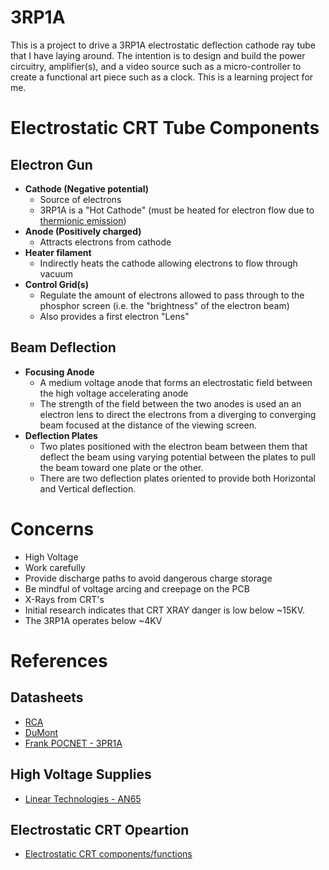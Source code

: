 # 3RP1A

This is a project to drive a 3RP1A electrostatic deflection cathode ray tube that I have laying around. The intention is to design and build the power circuitry, amplifier(s), and a video source such as a micro-controller to create a functional art piece such as a clock. This is a learning project for me.

# Electrostatic CRT Tube Components


## Electron Gun

 * **Cathode (Negative potential)**
   * Source of electrons
   * 3RP1A is a "Hot Cathode" (must be heated for electron flow due to [thermionic emission](https://en.wikipedia.org/wiki/Thermionic_emission))
 * **Anode (Positively charged)**
   * Attracts electrons from cathode
 * **Heater filament**
   * Indirectly heats the cathode allowing electrons to flow through vacuum
 * **Control Grid(s)**
   * Regulate the amount of electrons allowed to pass through to the phosphor screen (i.e. the "brightness" of the electron beam)
   * Also provides a first electron "Lens"

## Beam Deflection

 * **Focusing Anode**
   * A medium voltage anode that forms an   electrostatic field between the high voltage accelerating anode
   * The strength of the field between the two anodes is used an an electron lens to direct the electrons from a diverging to converging beam focused at the distance of the viewing screen.
 * **Deflection Plates**
   * Two plates positioned with the electron beam between them that deflect the beam using varying potential between the plates to pull the beam toward one plate or the other.
   * There are two deflection plates oriented to provide both Horizontal and Vertical deflection.


# Concerns

* High Voltage
 * Work carefully
 * Provide discharge paths to avoid dangerous charge storage
 * Be mindful of voltage arcing and creepage on the PCB
* X-Rays from CRT's
 * Initial research indicates that CRT XRAY danger is low below ~15KV.
 * The 3RP1A operates below ~4KV


# References

## Datasheets

* [RCA](http://electronbin.com/sheets/049/3/3RP1A.pdf)
* [DuMont](http://electronbin.com/sheets/041/3/3RP1A.pdf)
* [Frank POCNET - 3PR1A](https://frank.pocnet.net/sheets/168/3/3RP1.pdf|)

## High Voltage Supplies

* [Linear Technologies -  AN65](http://www.analog.com/media/en/technical-documentation/application-notes/an65fa.pdf)

## Electrostatic CRT Opeartion

* [Electrostatic CRT components/functions](http://www.tpub.com/neets/book6/21e.htm)
